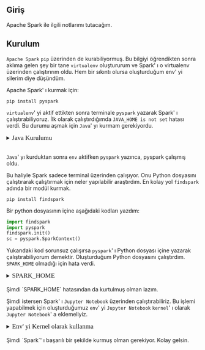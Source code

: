 ## Giriş

Apache Spark ile ilgili notlarımı tutacağım.

## Kurulum

`Apache Spark` `pip` üzerinden de kurabiliyormuş. Bu bilgiyi öğrendikten sonra aklıma gelen şey bir tane `virtualenv` oluştururum ve Spark' ı o virtualenv üzerinden çalıştırırım oldu. Hem bir sıkıntı olursa oluşturduğum env' yi silerim diye düşündüm.

Apache Spark' ı kurmak için:
```
pip install pyspark
```

`virtualenv`' yi aktif ettikten sonra terminale `pyspark` yazarak Spark' ı çalıştırabiliyoruz. İlk olarak çalıştırdığımda `JAVA_HOME is not set` hatası verdi. Bu durumu aşmak için `Java`' yı kurmam gerekiyordu.

<details>
<summary>
<span style="font: 17px bold">Java Kurulumu</span>
</summary>
<br/>

JDK indirdikten sonra inen `tar.gz` dosyasını çıkardım. Çıkan dosya `OpenJDK11U-jdk_x64_linux_hotspot_11.0.9.1_1` adında bir klasördü ve o klasörün içinde ise `jdk-11.0.9.1+1` adında başka bir klasör vardı.

İçteki klasörü `jdk-11` adıyla `/opt/java` klasörünün altına taşıdım.

```
sudo mkdir /opt/java
sudo mv /OpenJDK11U-jdk_x64_linux_hotspot_11.0.9.1_1/jdk-11.0.9.1+1 java/jdk-11
```

Taşıma işleminden sonra `.bashrc` dosyasının içine `java` yolunu ekledim.

```
JAVA_HOME="/opt/java/jdk-11"
export PATH="${PATH}:$NODE_HOME/bin:$JAVA_HOME/bin"
```

Aktifleştirmek için:
```
source .bashrc
```

</details>

<br/>

`Java`' yı kurduktan sonra `env` aktifken `pyspark` yazınca, pyspark çalışmış oldu.

Bu haliyle Spark sadece terminal üzerinden çalışıyor. Onu Python dosyasını çalıştırarak çalıştırmak için neler yapılabilir araştırdım. En kolay yol `findspark` adında bir modül kurmak.

```
pip install findspark
```

Bir python dosyasının içine aşağıdaki kodları yazdım: 

```python
import findspark
import pyspark
findspark.init()
sc = pyspark.SparkContext()
```
Yukarıdaki kod sorunsuz çalışırsa `pyspark`' ı Python dosyası içine yazarak çalıştırabiliyorum demektir. Oluşturduğum Python dosyasını çalıştırdım. `SPARK_HOME` olmadığı için hata verdi.


<details>
<summary>
<span style="font: 17px bold">SPARK_HOME</span>
</summary>
<br/>
Bu işlem için ise `.bashrc` dosyasının içine aşağıdaki kısmı ekledim.

```bash
export SPARK_HOME="env_yolu/env_adı/lib/python3.8/site-packages/pyspark"
```

Bu yol oluşturduğum `env` içindeki `pyspark`' ın dosya yolu.

Yukarıdaki işlemi yaptıktan sonra:
```
source .bashrc
```

Eğer python dosyasını VsCode üzerinden çalıştırıyorsan VsCode' u kapat-aç ya da terminal üzerinden çalışıyorsan terminali kapat ve env' yi tekrar aktifleştir. Şimdi Python dosyasını tekrar çalıştır.

</details>
<br/>
Şimdi `SPARK_HOME` hatasından da kurtulmuş olman lazım. 

Şimdi istersen Spark' ı `Jupyter Notebook` üzerinden çalıştırabiliriz. Bu işlemi yapabilmek için oluşturduğumuz `env`' yi `Jupyter Notebook` `kernel`' ı olarak `Jupyter Notebook`' a eklemeliyiz.

<details>
<summary>
<span style="font: 17px bold">
Env' yi Kernel olarak kullanma
</span>
</summary>
<br/>
Oluşturduğumuz `env`' yi `Jupyter Notebook` `kernel`' ı olarak kullanmak için env' ye aşağıdaki modülü kurmamız gerekiyor.

```
pip install ipykernel
```

Kurulduktan sonra aşağıdaki işlem ile kurduğumuz `env`' yi `Jupyter kernel`' ı olarak kullanabileceğiz.
  
```
python -m ipykernel install --user --name ENVNAME
```

Bu işlemlerden sonra terminal' e `jupyter-notebook` yazarak oluşturduğumuz `env`' yi `kernel` olarak kullanabiliriz. Yeni oluşturduğumuz `ipbynb` dosyanın kernel' ını seçerken env' mizi görmemiz gerekiyor.

</details>

<br/>
Şimdi `Spark`' ı başarılı bir şekilde kurmuş olman gerekiyor. Kolay gelsin.